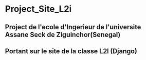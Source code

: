 # Project_Site_L2i

## Project de l'ecole d'Ingerieur de l'universite Assane Seck de Ziguinchor(Senegal)
## Portant sur le site de la classe L2I (Django)
